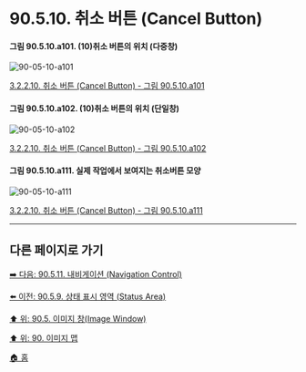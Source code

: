 # 90.5.10. 취소 버튼 (Cancel Button)

<a id="90-05-10-a101"></a>

#### 그림 90.5.10.a101. (10)취소 버튼의 위치 (다중창)
![90-05-10-a101](https://github.com/wonder13662/gimp/assets/15767104/04c8fab7-4f24-47a0-a0b1-614d032f61df)

[3.2.2.10. 취소 버튼 (Cancel Button) - 그림 90.5.10.a101](./03-02-02-10-cancel-button.md#90-05-10-a101)

<a id="90-05-10-a102"></a>

#### 그림 90.5.10.a102. (10)취소 버튼의 위치 (단일창)
![90-05-10-a102](https://github.com/wonder13662/gimp/assets/15767104/014cd09d-1256-4661-ba38-84129c3ad9b9)

[3.2.2.10. 취소 버튼 (Cancel Button) - 그림 90.5.10.a102](./03-02-02-10-cancel-button.md#90-05-10-a102)

<a id="90-05-10-a111"></a>

#### 그림 90.5.10.a111. 실제 작업에서 보여지는 취소버튼 모양
![90-05-10-a111](https://github.com/wonder13662/gimp/assets/15767104/e6344f0c-64a7-4816-8cbb-6e10adc80e62)

[3.2.2.10. 취소 버튼 (Cancel Button) - 그림 90.5.10.a111](./03-02-02-10-cancel-button.md#90-05-10-a111)

***

## 다른 페이지로 가기

[➡️ 다음: 90.5.11. 내비게이션 (Navigation Control)](./90-05-11-navigation_control.md)

[⬅️ 이전: 90.5.9. 상태 표시 영역 (Status Area)](./90-05-09-status_area.md)

[⬆️ 위: 90.5. 이미지 창(Image Window)](./90-05-00-image_window.md)

[⬆️ 위: 90. 이미지 맵](./90-00-image-map.md)

[🏠 홈](./00-home.md)